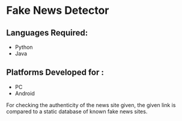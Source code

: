 # **Fake News Detector**

## Languages Required:
- Python
- Java
 
## Platforms Developed for :
- PC
- Android

For checking the authenticity of the news site given, the given link is 
compared to a static database of known fake news sites.
